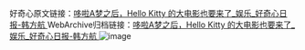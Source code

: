 好奇心原文链接：[哆啦A梦之后，Hello Kitty 的大电影也要来了_娱乐_好奇心日报-韩方航 ](https://www.qdaily.com/articles/11710.html)
WebArchive归档链接：[哆啦A梦之后，Hello Kitty 的大电影也要来了_娱乐_好奇心日报-韩方航 ](http://web.archive.org/web/20160426162717/http://www.qdaily.com/articles/11710.html)
![image](http://ww3.sinaimg.cn/large/007d5XDply1g3wai21i7tj30u03ajb29)